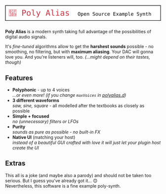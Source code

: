 # <img src="poly-alias-logo.svg" alt="Poly Alias - Open Source Example Synth"/>

**Poly Alias** is a modern synth taking full advantage of the possibilities of digital audio signals.

It's *fine-tuned* algorithms allow to get the **harshest sounds** possible - no smoothing, no filtering, but with **maximum aliasing**.
Your DAC will gonna love you. And you're listeners will, too. *(...might depend on their tastes, though)*


## Features

- **Polyphonic** - up to 4 voices<br/>*...or even more! (if you change `maxVoices` in [polyalias.d](polyalias.d#L14))*
- **3 different waveforms**<br/>*saw, sine, square* - all modelled after the textbooks  as closely as possible
- **Simple + focused**<br/>*no (unnecessary) filters or LFOs*
- **Purity**<br/>*sounds as pure as possible - no built-in FX*
- **Native UI** (matching your host)<br/>*instead of a beautiful GUI crafted with love it will just let your plugin host create the UI*


## Extras

This all is a joke (and maybe also a parody) and should not be taken too serious. But I guess you've already got it... 😊
<br/>Nevertheless, this software is a fine example poly-synth.
